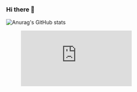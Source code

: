### Hi there 👋
![Anurag's GitHub stats](https://github-readme-stats.vercel.app/api?username=ElvisMw&show_icons=true&theme=transparent)

<figure><embed src="https://wakatime.com/share/@018b4212-707d-4720-a766-92cf1b15702b/aee11f3f-e096-4a65-b276-28b11b9a9974.svg"></embed></figure>


